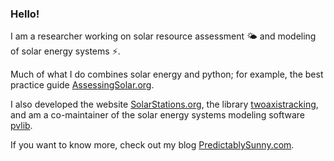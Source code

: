 ### Hello!

I am a researcher working on solar resource assessment :sun_behind_small_cloud: and modeling of solar energy systems :zap:.

Much of what I do combines solar energy and python; for example, the best practice guide [AssessingSolar.org](https://assessingsolar.org).

I also developed the website [SolarStations.org](https://solarstations.org), the library [twoaxistracking](https://twoaxistracking.readthedocs.io/), and am a co-maintainer of the solar energy systems modeling software [pvlib](http://pvlib-python.readthedocs.io).

If you want to know more, check out my blog [PredictablySunny.com](https://predictablysunny.com).
